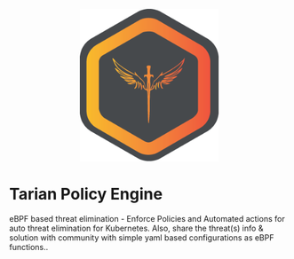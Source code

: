 <p align="center"><img src="tarian-policy-agent-new-logo-1.png" width="250"></p>

# Tarian Policy Engine

eBPF based threat elimination - Enforce Policies and Automated actions for auto threat elimination for Kubernetes. Also, share the threat(s) info & solution with community with simple yaml based configurations as eBPF functions..
